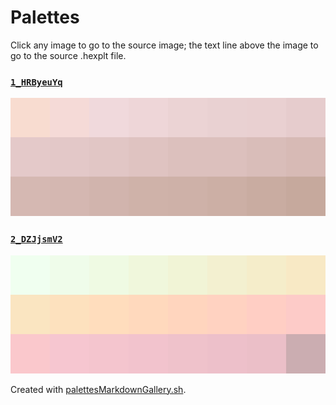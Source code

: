 # Palettes

Click any image to go to the source image; the text line above the image to go to the source .hexplt file.

### [`1_HRByeuYq`](1_HRByeuYq.hexplt)

[ ![1_HRByeuYq.png](1_HRByeuYq.png) ](1_HRByeuYq.png)

### [`2_DZJjsmV2`](2_DZJjsmV2.hexplt)

[ ![2_DZJjsmV2.png](2_DZJjsmV2.png) ](2_DZJjsmV2.png)

Created with [palettesMarkdownGallery.sh](https://github.com/earthbound19/_ebDev/blob/master/scripts/imgAndVideo/palettesMarkdownGallery.sh).